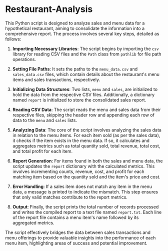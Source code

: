 # Restaurant-Analysis

This Python script is designed to analyze sales and menu data for a hypothetical restaurant, aiming to consolidate the information into a comprehensive report. The process involves several key steps, detailed as follows:

1. **Importing Necessary Libraries**: The script begins by importing the `csv` library for reading CSV files and the `Path` class from `pathlib` for file path operations.

2. **Setting File Paths**: It sets the paths to the `menu_data.csv` and `sales_data.csv` files, which contain details about the restaurant's menu items and sales transactions, respectively.

3. **Initializing Data Structures**: Two lists, `menu` and `sales`, are initialized to hold the data from the respective CSV files. Additionally, a dictionary named `report` is initialized to store the consolidated sales report.

4. **Reading CSV Data**: The script reads the menu and sales data from their respective files, skipping the header row and appending each row of data to the `menu` and `sales` lists.

5. **Analyzing Data**: The core of the script involves analyzing the sales data in relation to the menu items. For each item sold (as per the sales data), it checks if the item exists in the menu data. If so, it calculates and aggregates metrics such as total quantity sold, total revenue, total cost, and total profit for each item.

6. **Report Generation**: For items found in both the sales and menu data, the script updates the `report` dictionary with the calculated metrics. This involves incrementing counts, revenue, cost, and profit for each matching item based on the quantity sold and the item's price and cost.

7. **Error Handling**: If a sales item does not match any item in the menu data, a message is printed to indicate the mismatch. This step ensures that only valid matches contribute to the report metrics.

8. **Output**: Finally, the script prints the total number of records processed and writes the compiled report to a text file named `report.txt`. Each line of the report file contains a menu item's name followed by its aggregated metrics.

The script effectively bridges the data between sales transactions and menu offerings to provide valuable insights into the performance of each menu item, highlighting areas of success and potential improvement.